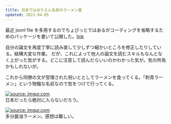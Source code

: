 ```yaml
---
title: 日本ではありえん名前のラーメン屋
updated: 2022-04-05
---
```


最近 jsonl file を多用するのでちょびっとではあるがコーディングを省略するためのパッケージを書いて公開した。[link](https://github.com/sobamchan/sienna)

自分の論文を再度丁寧に読み直して少しずつ細かいところを修正したりしている。結構大変な作業。
だが、これによって他人の論文を読むスキルもなんとなく上がった気がする。どこに注意して読んだらいいのかわかった気が。気の所為かもしれないが。

これから同僚の文が受理された祝いととしてラーメンを食ってくる。「刺青ラーメン」という物騒な名前なので気をつけて行ってくる。

<a href="https://imgur.com/v1jdgX2"><img src="https://i.imgur.com/v1jdgX2.png" title="source: imgur.com" /></a>  
日本だったら絶対に入らないだろう。

<a href="https://imgur.com/Fuv8YOY"><img src="https://i.imgur.com/Fuv8YOY.jpg" title="source: imgur.com" /></a>  
多分醤油ラーメン。感想は難しい。
